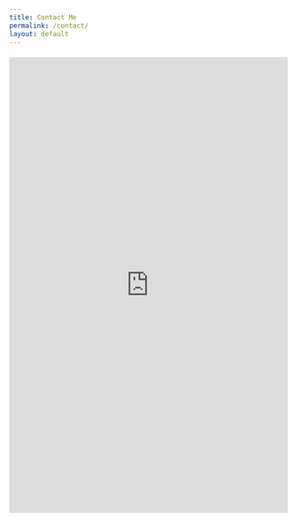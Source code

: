 ```yaml
---
title: Contact Me
permalink: /contact/
layout: default
---
```

<div class="google-form-container">
    <iframe src="https://docs.google.com/forms/d/e/1FAIpQLScz5G5W_PDr2XMO87yaM3_YIjRtfDLmCHBR07gR-ZdqD3M7SA/viewform?embedded=true" width="100%" height="824" frameborder="0" marginheight="0" marginwidth="0">Loading…</iframe>
</div>

<style>
.google-form-container {
  margin: 20px auto; /* Center the form */
  max-width: 800px; /* Set a maximum width */
}
</style>